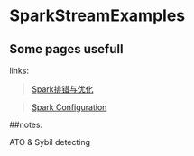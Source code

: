 # SparkStreamExamples

## Some pages usefull

links:

>[Spark排错与优化](http://blog.csdn.net/lsshlsw/article/details/49155087)

>[Spark Configuration](http://spark.apache.org/docs/latest/configuration.html)

##notes:

ATO & Sybil detecting
